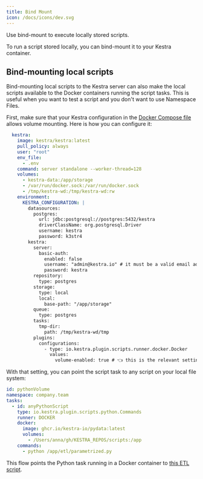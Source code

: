 ```yaml
---
title: Bind Mount
icon: /docs/icons/dev.svg
---
```


Use bind-mount to execute locally stored scripts.

To run a script stored locally, you can bind-mount it to your Kestra container.

## Bind-mounting local scripts

Bind-mounting local scripts to the Kestra server can also make the local scripts available to the Docker containers running the script tasks. This is useful when you want to test a script and you don't want to use Namespace Files.

First, make sure that your Kestra configuration in the [Docker Compose file](https://github.com/kestra-io/kestra/blob/develop/docker-compose.yml) allows volume mounting. Here is how you can configure it:

```yaml
  kestra:
    image: kestra/kestra:latest
    pull_policy: always
    user: "root"
    env_file:
      - .env
    command: server standalone --worker-thread=128
    volumes:
      - kestra-data:/app/storage
      - /var/run/docker.sock:/var/run/docker.sock
      - /tmp/kestra-wd:/tmp/kestra-wd:rw
    environment:
      KESTRA_CONFIGURATION: |
        datasources:
          postgres:
            url: jdbc:postgresql://postgres:5432/kestra
            driverClassName: org.postgresql.Driver
            username: kestra
            password: k3str4
        kestra:
          server:
            basic-auth:
              enabled: false
              username: "admin@kestra.io" # it must be a valid email address
              password: kestra
          repository:
            type: postgres
          storage:
            type: local
            local:
              base-path: "/app/storage"
          queue:
            type: postgres
          tasks:
            tmp-dir:
              path: /tmp/kestra-wd/tmp
          plugins:
            configurations:
              - type: io.kestra.plugin.scripts.runner.docker.Docker
                values:
                  volume-enabled: true # 👈 this is the relevant setting
```

With that setting, you can point the script task to any script on your local file system:

```yaml
id: pythonVolume
namespace: company.team
tasks:
  - id: anyPythonScript
    type: io.kestra.plugin.scripts.python.Commands
    runner: DOCKER
    docker:
      image: ghcr.io/kestra-io/pydata:latest
      volumes:
        - /Users/anna/gh/KESTRA_REPOS/scripts:/app
    commands:
      - python /app/etl/parametrized.py
```

This flow points the Python task running in a Docker container to [this ETL script](https://github.com/kestra-io/scripts/blob/main/etl/parametrized.py).
